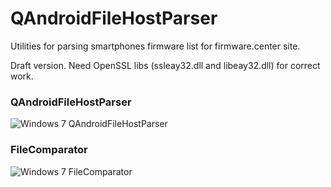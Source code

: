 QAndroidFileHostParser
==========

Utilities for parsing smartphones firmware list for firmware.center site.

Draft version. Need OpenSSL libs (ssleay32.dll and libeay32.dll) for correct work.

### QAndroidFileHostParser
![Windows 7 QAndroidFileHostParser](https://raw.github.com/EXL/QAndroidFileHostParser/master/Screens/QAndroidFileHostParser.jpg)

### FileComparator
![Windows 7 FileComparator](https://raw.github.com/EXL/QAndroidFileHostParser/master/Screens/FileComparator.jpg)
